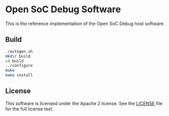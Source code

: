 # Open SoC Debug Software

This is the reference implementation of the Open SoC Debug host software.

## Build
```sh
./autogen.sh
mkdir build
cd build
../configure
make
make install
```

## License
This software is licensed under the Apache 2 license.
See the [LICENSE](LICENSE) file for the full license text.

